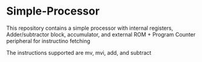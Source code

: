 # Simple-Processor

This repository contains a simple processor with internal registers, Adder/subtractor block, accumulator, and external ROM + Program Counter peripheral for instructino fetching

The instructions supported are mv, mvi, add, and subtract
